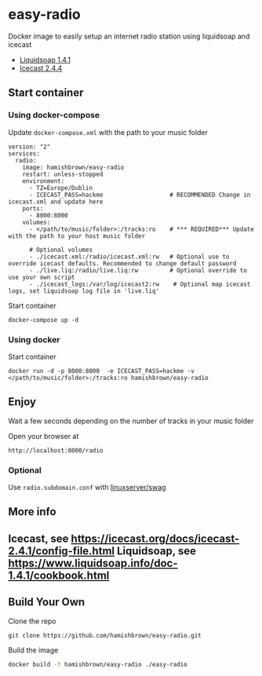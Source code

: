 # easy-radio
Docker image to easily setup an internet radio station using liquidsoap and icecast

- [Liquidsoap 1.4.1](https://www.liquidsoap.info/doc-1.4.1/)
- [Icecast 2.4.4](https://icecast.org/docs/icecast-2.4.1/)

## Start container
### Using **docker-compose**
Update `docker-compose.xml` with the path to your music folder
```
version: "2"
services:
  radio:
    image: hamishbrown/easy-radio
    restart: unless-stopped
    environment: 
      - TZ=Europe/Dublin
      - ICECAST_PASS=hackme                   # RECOMMENDED Change in icecast.xml and update here
    ports:
      - 8000:8000
    volumes:
      - </path/to/music/folder>:/tracks:ro    # *** REQUIRED*** Update with the path to your host music folder

      # Optional volumes
      - ./icecast.xml:/radio/icecast.xml:rw   # Optional use to override icecast defaults. Recommended to change default password
      - ./live.liq:/radio/live.liq:rw         # Optional override to use your own script
      - ./icecast_logs:/var/log/icecast2:rw    # Optional map icecast logs, set liquidsoap log file in 'live.liq'
```
Start container
```
docker-compose up -d
```
### Using **docker**
Start container
```
docker run -d -p 8000:8000  -e ICECAST_PASS=hackme -v </path/to/music/folder>:/tracks:ro hamishbrown/easy-radio
```
## Enjoy
Wait a few seconds depending on the number of tracks in your music folder

Open your browser at
```
http://localhost:8000/radio
```
### Optional
Use `radio.subdomain.conf` with [linuxserver/swag](https://hub.docker.com/r/linuxserver/swag)

## More info
Icecast, see https://icecast.org/docs/icecast-2.4.1/config-file.html
Liquidsoap, see https://www.liquidsoap.info/doc-1.4.1/cookbook.html
----------
## Build Your Own
Clone the repo
```
git clone https://github.com/hamishbrown/easy-radio.git
```
Build the image
```bash
docker build -t hamishbrown/easy-radio ./easy-radio
```
